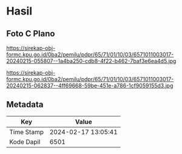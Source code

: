 # Hasil

## Foto C Plano

https://sirekap-obj-formc.kpu.go.id/0ba2/pemilu/pdpr/65/71/01/10/03/6571011003017-20240215-055807--1a4ba250-cdb8-4f22-b462-7baf3e6ea4d5.jpg

https://sirekap-obj-formc.kpu.go.id/0ba2/pemilu/pdpr/65/71/01/10/03/6571011003017-20240215-062837--4ff69668-59be-451e-a786-1cf9059155d3.jpg


## Metadata

| Key        | Value               |
| ---------- | ------------------- |
| Time Stamp | 2024-02-17 13:05:41 |
| Kode Dapil | 6501                |



